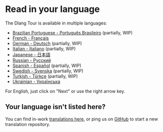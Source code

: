 # Read in your language

The Dlang Tour is available in multiple languages:

- [Brazilian Portuguese - Português Brasileiro](https://tour.dlang.org/tour/pt/welcome/welcome-to-d) (partially, WIP)
- [French - Français](https://tour.dlang.org/tour/tour/fr/welcome/welcome-to-d)
- [German - Deutsch](https://tour.dlang.org/tour/de/welcome/welcome-to-d) (partially, WIP)
- [Italian - Italiano](https://tour.dlang.org/tour/it/welcome/welcome-to-d) (partially, WIP)
- [Japanese - 日本語](https://tour.dlang.org/tour/ja/welcome/welcome-to-d)
- [Russian - Pусский](https://tour.dlang.org/tour/ru/welcome/welcome-to-d)
- [Spanish - Español](https://tour.dlang.org/tour/es/welcome/welcome-to-d) (partially, WIP)
- [Swedish - Svenska](https://tour.dlang.org/tour/sv/welcome/welcome-to-d) (partially, WIP)
- [Turkish - Türkçe](https://tour.dlang.org/tour/tr/welcome/welcome-to-d) (partially, WIP)
- [Ukrainian - Українська](https://tour.dlang.org/tour/uk/welcome/welcome-to-d)

For English, just click on "Next" or use the right arrow key.

## Your language isn't listed here?

You can find in-work [translations here](https://github.com/dlang-tour),
or ping us on [GitHub](https://github.com/stonemaster/dlang-tour/issues/new) to start
a new translation repository.
